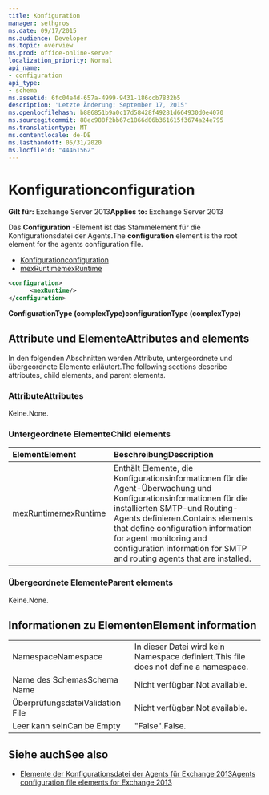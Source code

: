 ```yaml
---
title: Konfiguration
manager: sethgros
ms.date: 09/17/2015
ms.audience: Developer
ms.topic: overview
ms.prod: office-online-server
localization_priority: Normal
api_name:
- configuration
api_type:
- schema
ms.assetid: 6fc04e4d-657a-4999-9431-186ccb7832b5
description: 'Letzte Änderung: September 17, 2015'
ms.openlocfilehash: b886851b9a0c17d58428f49281d664930d0e4070
ms.sourcegitcommit: 88ec988f2bb67c1866d06b361615f3674a24e795
ms.translationtype: MT
ms.contentlocale: de-DE
ms.lasthandoff: 05/31/2020
ms.locfileid: "44461562"
---
```

# <a name="configuration"></a><span data-ttu-id="0d70b-103">Konfiguration</span><span class="sxs-lookup"><span data-stu-id="0d70b-103">configuration</span></span>
  
<span data-ttu-id="0d70b-104">**Gilt für:** Exchange Server 2013</span><span class="sxs-lookup"><span data-stu-id="0d70b-104">**Applies to:** Exchange Server 2013</span></span>
  
<span data-ttu-id="0d70b-105">Das **Configuration** -Element ist das Stammelement für die Konfigurationsdatei der Agents.</span><span class="sxs-lookup"><span data-stu-id="0d70b-105">The **configuration** element is the root element for the agents configuration file.</span></span> 
  
- [<span data-ttu-id="0d70b-106">Konfiguration</span><span class="sxs-lookup"><span data-stu-id="0d70b-106">configuration</span></span>](configuration.md) 
- [<span data-ttu-id="0d70b-107">mexRuntime</span><span class="sxs-lookup"><span data-stu-id="0d70b-107">mexRuntime</span></span>](mexruntime.md)
  
```XML
<configuration>
      <mexRuntime/>
</configuration>
```

<span data-ttu-id="0d70b-108">**ConfigurationType (complexType)**</span><span class="sxs-lookup"><span data-stu-id="0d70b-108">**configurationType (complexType)**</span></span>

## <a name="attributes-and-elements"></a><span data-ttu-id="0d70b-109">Attribute und Elemente</span><span class="sxs-lookup"><span data-stu-id="0d70b-109">Attributes and elements</span></span>

<span data-ttu-id="0d70b-110">In den folgenden Abschnitten werden Attribute, untergeordnete und übergeordnete Elemente erläutert.</span><span class="sxs-lookup"><span data-stu-id="0d70b-110">The following sections describe attributes, child elements, and parent elements.</span></span>
  
### <a name="attributes"></a><span data-ttu-id="0d70b-111">Attribute</span><span class="sxs-lookup"><span data-stu-id="0d70b-111">Attributes</span></span>

<span data-ttu-id="0d70b-112">Keine.</span><span class="sxs-lookup"><span data-stu-id="0d70b-112">None.</span></span>
  
### <a name="child-elements"></a><span data-ttu-id="0d70b-113">Untergeordnete Elemente</span><span class="sxs-lookup"><span data-stu-id="0d70b-113">Child elements</span></span>

|<span data-ttu-id="0d70b-114">**Element**</span><span class="sxs-lookup"><span data-stu-id="0d70b-114">**Element**</span></span>|<span data-ttu-id="0d70b-115">**Beschreibung**</span><span class="sxs-lookup"><span data-stu-id="0d70b-115">**Description**</span></span>|
|:-----|:-----|
|[<span data-ttu-id="0d70b-116">mexRuntime</span><span class="sxs-lookup"><span data-stu-id="0d70b-116">mexRuntime</span></span>](mexruntime.md) <br/> |<span data-ttu-id="0d70b-117">Enthält Elemente, die Konfigurationsinformationen für die Agent-Überwachung und Konfigurationsinformationen für die installierten SMTP-und Routing-Agents definieren.</span><span class="sxs-lookup"><span data-stu-id="0d70b-117">Contains elements that define configuration information for agent monitoring and configuration information for SMTP and routing agents that are installed.</span></span>  <br/> |
   
### <a name="parent-elements"></a><span data-ttu-id="0d70b-118">Übergeordnete Elemente</span><span class="sxs-lookup"><span data-stu-id="0d70b-118">Parent elements</span></span>

<span data-ttu-id="0d70b-119">Keine.</span><span class="sxs-lookup"><span data-stu-id="0d70b-119">None.</span></span>
  
## <a name="element-information"></a><span data-ttu-id="0d70b-120">Informationen zu Elementen</span><span class="sxs-lookup"><span data-stu-id="0d70b-120">Element information</span></span>

|||
|:-----|:-----|
|<span data-ttu-id="0d70b-121">Namespace</span><span class="sxs-lookup"><span data-stu-id="0d70b-121">Namespace</span></span>  <br/> |<span data-ttu-id="0d70b-122">In dieser Datei wird kein Namespace definiert.</span><span class="sxs-lookup"><span data-stu-id="0d70b-122">This file does not define a namespace.</span></span>  <br/> |
|<span data-ttu-id="0d70b-123">Name des Schemas</span><span class="sxs-lookup"><span data-stu-id="0d70b-123">Schema Name</span></span>  <br/> |<span data-ttu-id="0d70b-124">Nicht verfügbar.</span><span class="sxs-lookup"><span data-stu-id="0d70b-124">Not available.</span></span>  <br/> |
|<span data-ttu-id="0d70b-125">Überprüfungsdatei</span><span class="sxs-lookup"><span data-stu-id="0d70b-125">Validation File</span></span>  <br/> |<span data-ttu-id="0d70b-126">Nicht verfügbar.</span><span class="sxs-lookup"><span data-stu-id="0d70b-126">Not available.</span></span>  <br/> |
|<span data-ttu-id="0d70b-127">Leer kann sein</span><span class="sxs-lookup"><span data-stu-id="0d70b-127">Can be Empty</span></span>  <br/> |<span data-ttu-id="0d70b-128">"False".</span><span class="sxs-lookup"><span data-stu-id="0d70b-128">False.</span></span>  <br/> |
   
## <a name="see-also"></a><span data-ttu-id="0d70b-129">Siehe auch</span><span class="sxs-lookup"><span data-stu-id="0d70b-129">See also</span></span>

- [<span data-ttu-id="0d70b-130">Elemente der Konfigurationsdatei der Agents für Exchange 2013</span><span class="sxs-lookup"><span data-stu-id="0d70b-130">Agents configuration file elements for Exchange 2013</span></span>](agents-configuration-file-elements-for-exchange-2013.md)

